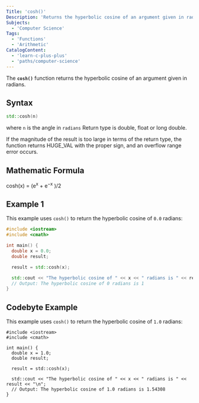 ```yaml
---
Title: 'cosh()'
Description: 'Returns the hyperbolic cosine of an argument given in radians.'
Subjects:
  - 'Computer Science'
Tags:
  - 'Functions'
  - 'Arithmetic'
CatalogContent:
  - 'learn-c-plus-plus'
  - 'paths/computer-science'
---
```


The **`cosh()`** function returns the hyperbolic cosine of an argument given in radians.

## Syntax

```cpp
std::cosh(n)
```

where `n` is the angle in `radians`
Return type is double, float or long double.

If the magnitude of the result is too large in terms of the return type, the function returns HUGE_VAL with the proper sign, and an overflow range error occurs.

## Mathematic Formula

cosh(x) = (e<sup>x</sup> + e<sup>−x</sup> )/2

## Example 1

This example uses `cosh()` to return the hyperbolic cosine of `0.0` radians:

```cpp
#include <iostream>
#include <cmath>

int main() {
  double x = 0.0;
  double result;

  result = std::cosh(x);

  std::cout << "The hyperbolic cosine of " << x << " radians is " << result << "\n";
  // Output: The hyperbolic cosine of 0 radians is 1
}
```

## Codebyte Example

This example uses `cosh()` to return the hyperbolic cosine of `1.0` radians:

```codebyte/cpp
#include <iostream>
#include <cmath>

int main() {
  double x = 1.0;
  double result;

  result = std::cosh(x);

  std::cout << "The hyperbolic cosine of " << x << " radians is " << result << "\n";
  // Output: The hyperbolic cosine of 1.0 radians is 1.54308
}
```

